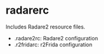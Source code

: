 # radarerc
Includes Radare2 resource files.

* .radare2rc: Radare2 configuration
* .r2fridarc: r2Frida configuration
